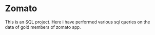 # Zomato
This is an SQL project. Here i have performed various sql queries on the data of gold members of zomato app.
